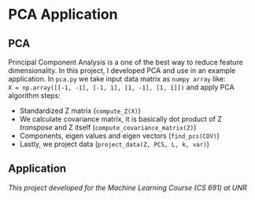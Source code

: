 # PCA Application


## PCA
Principal Component Analysis is a one of the best way to reduce feature dimensionality. In this project, I developed PCA
 and use in an example application. In `pca.py` we take input data matrix as `numpy array` like:
<br>
`X = np.array([[-1, -1], [-1, 1], [1, -1], [1, 1]])` and apply PCA algorithm steps: 

- Standardized Z matrix (`compute_Z(X)`)
- We calculate covariance matrix, it is basically dot product of Z *transpose* and Z itself (`compute_covariance_matrix(Z)`)
- Components, eigen values and eigen vectors (`find_pcs(COV)`)
- Lastly, we project data (`project_data(Z, PCS, L, k, var)`)
 
## Application


*This project developed for the Machine Learning Course (CS 691) at UNR*

